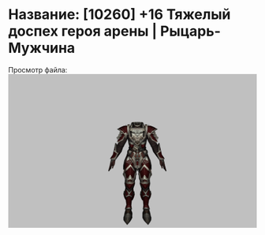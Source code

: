 # Название: [10260] +16 Тяжелый доспех героя арены | Рыцарь-Мужчина

Просмотр файла:
![p000031.png](p000031.png)